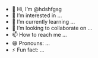 - 👋 Hi, I’m @hdshfgsg
- 👀 I’m interested in ...
- 🌱 I’m currently learning ...
- 💞️ I’m looking to collaborate on ...
- 📫 How to reach me ...
- 😄 Pronouns: ...
- ⚡ Fun fact: ...

<!---
hdshfgsg/hdshfgsg is a ✨ special ✨ repository because its `README.md` (this file) appears on your GitHub profile.
You can click the Preview link to take a look at your changes.
--->
